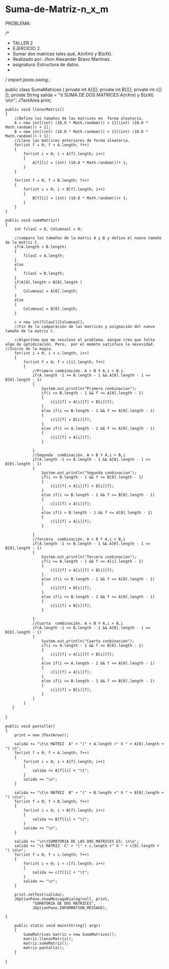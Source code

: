 Suma-de-Matriz-n_x_m
====================

PROBLEMA:

/*
 * TALLER 2
 * EJERCICIO 2.
 * Sumar dos matrices tales qué, A(nXm) y B(sXt).
 * Realizado por: Jhon Alexander Bravo Martinez.
 * asignatura: Estructura de datos.
 *  
 */
import javax.swing.*;

public class SumaMatrices
{
    private int A[][];
    private int B[][];
    private int c[][];
    private String salida = "\t SUMA DE DOS MATRICES A(nXm) y B(sXt) \n\n";
    JTextArea print;

    public void llenarMatriz()
    {
    	//Defino los tamaños de las matrices en  forma aleatoria.
        A = new int[(int) (10.0 * Math.random()) + 1][(int) (10.0 * Math.random()) + 1];
        B = new int[(int) (10.0 * Math.random()) + 1][(int) (10.0 * Math.random()) + 1];
        //Lleno las matrices anteriores de forma aleatoria.
        for(int f = 0; f < A.length; f++)
        {
            for(int i = 0; i < A[f].length; i++)
            {
                A[f][i] = (int) (10.0 * Math.random())+ 1;
            }
        }

        for(int f = 0; f < B.length; f++)
        {
            for(int i = 0; i < B[f].length; i++)
            {
                B[f][i] = (int) (10.0 * Math.random())+ 1;
            }
        }
    }

    public void sumaMatriz()
    {
        int filasC = 0, ColumnasC = 0;

    	//comparo los tamaños de la matriz A y B y defino el nuevo tamaño de la matriz C.
        if(A.length > B.length)
        {
            filasC = A.length;
        }
        else
        {
            filasC = B.length;
        }
        if(A[0].length > B[0].length )
        {
            ColumnasC = A[0].length;
        }
        else
        {
            ColumnasC = B[0].length;
        }

        c = new int[filasC][ColumnasC];
        //Fin de la comparación de las matrices y asignación del nuevo tamaño de la matriz C.
        
        //Algorítmo que me resuleve el problema. aúnque creo que falta algo de optimización. Pero,  por el mometo satisface la necesidad.
	//Inicio de la magia.
        for(int i = 0; i < c.length; i++)
        {
            for(int f = 0; f < c[i].length; f++)
            {
            	//Primera combinación. A > B Y A.i < B.i.
                if(A.length -1 >= B.length - 1 && A[0].length - 1 <= B[0].length - 1)
                {
                	System.out.println("Primera conbinacion");
                	if(i <= B.length - 1 && f <= A[0].length - 1)
                	{
                		c[i][f] = A[i][f] + B[i][f];
                	}
                	else if(i <= B.length - 1 && f >= A[0].length - 1)
                	{
                		c[i][f] = B[i][f];
               		}
                	else if(i >= A.length - 1 && f <= A[0].length - 1)
                	{
                		c[i][f] = A[i][f];
                	}
                	
                }
            	//Segunda  combinación. A > B Y A,i > B,i
                if(A.length -1 >= B.length - 1 && A[0].length - 1 >= B[0].length - 1)
                {
                	System.out.println("Segunda conbinacion");
                	if(i <= B.length - 1 && f <= B[0].length - 1)
                	{
                		c[i][f] = A[i][f] + B[i][f];
                	}
                	else if(i <= B.length - 1 && f >= B[0].length - 1)
                	{
                		c[i][f] = A[i][f];
               		}
                	else if(i > B.length - 1 && f <= A[0].length - 1)
                	{
                		c[i][f] = A[i][f];
                	}
                	
                }
            	//Tercera  combinación. A < B Y A,i < B,i
                if(A.length -1 <= B.length - 1 && A[0].length - 1 <= B[0].length - 1)
                {
                	System.out.println("Tercera conbinacion");
                	if(i <= A.length - 1 && f <= A[i].length - 1)
                	{
                		c[i][f] = A[i][f] + B[i][f];
                	}
                	else if(i <= B.length - 1 && f <= A[0].length - 1)
                	{
                		c[i][f] = B[i][f];
               		}
                	else if(i <= B.length - 1 && f >= A[0].length - 1)
                	{
                		c[i][f] = B[i][f];
                	}
                	
                }
            	//Cuarta  combinación. A < B Y A,i > B,i
                if(A.length -1 <= B.length - 1 && A[0].length - 1 >= B[0].length - 1)
                {
                	System.out.println("Cuarta conbinacion");
                	if(i <= A.length - 1 && f <= B[0].length - 1)
                	{
                		c[i][f] = A[i][f] + B[i][f];
                	}
                	else if(i <= A.length - 1 && f <= A[0].length - 1)
                	{
                		c[i][f] = A[i][f];
               		}
                	else if(i <= B.length - 1 && f <= B[0].length - 1)
                	{
                		c[i][f] = B[i][f];
                	}
                }
            }    
       }
   }

    

    public void pantalla()
    {
        print = new JTextArea();

        salida += "\t\n MATRIZ  A" + "(" + A.length +" X " + A[0].length +  ") \n";
        for(int f = 0; f < A.length; f++)
        {
            for(int i = 0; i < A[f].length; i++)
            {
                salida += A[f][i] + "\t";
            }
            salida += "\n";
        }

        salida += "\t\n MATRIZ  B" + "(" + B.length +" X " + B[0].length +  ") \n\n";
        for(int f = 0; f < B.length; f++)
        {
            for(int i = 0; i < B[f].length; i++)
            {
                salida += B[f][i] + "\t";
            }
            salida += "\n";
        }
        
        salida += "\n\tSUMATORIA DE LAS DOS MATRICES ES: \n\n";
        salida += "\t MATRIZ  C" + "(" + c.length +" X " + c[0].length +  ") \n\n";
        for(int f = 0; f < c.length; f++)
        {
            for(int i = 0; i < c[f].length; i++)
            {
                salida += c[f][i] + "\t";
            }
            salida += "\n";
        }

        print.setText(salida);
        JOptionPane.showMessageDialog(null, print,
				"SUMATORIA DE DOS MATRICES",
				JOptionPane.INFORMATION_MESSAGE);

    }

        public static void main(String[] args)
        {
            SumaMatrices matriz = new SumaMatrices();
            matriz.llenarMatriz();
            matriz.sumaMatriz();
            matriz.pantalla();
        }

}
